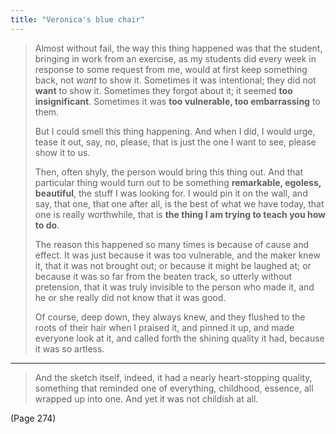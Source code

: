 ```yaml
---
title: "Veronica's blue chair"
---
```


> Almost without fail, the way this thing happened was that the student, bringing in work from an exercise, as my students did every week in response to some request from me, would at first keep something back, not *want* to show it. Sometimes it was intentional; they did not **want** to show it. Sometimes they forgot about it; it seemed **too insignificant**. Sometimes it was **too vulnerable, too embarrassing** to them.
> 
> But I could smell this thing happening. And when I did, I would urge, tease it out, say, no, please, that is just the one I want to see, please show it to us.
> 
> Then, often shyly, the person would bring this thing out. And that particular thing would turn out to be something **remarkable, egoless, beautiful**, the stuff I was looking for. I would pin it on the wall, and say, that one, that one after all, is the best of what we have today, that one is really worthwhile, that is **the thing I am trying to teach you how to do**.
> 
> The reason this happened so many times is because of cause and effect. It was just because it was too vulnerable, and the maker knew it, that it was not brought out; or because it might be laughed at; or because it was so far from the beaten track, so utterly without pretension, that it was truly invisible to the person who made it, and he or she really did not know that it was good.
> 
> Of course, deep down, they always knew, and they flushed to the roots of their hair when I praised it, and pinned it up, and made everyone look at it, and called forth the shining quality it had, because it was so artless.

---

> And the sketch itself, indeed, it had a nearly heart-stopping quality, something that reminded one of everything, childhood, essence, all wrapped up into one. And yet it was not childish at all.

(Page 274)